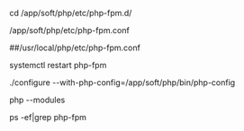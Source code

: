 

cd /app/soft/php/etc/php-fpm.d/

/app/soft/php/etc/php-fpm.conf

\#\#/usr/local/php/etc/php-fpm.conf

systemctl restart php-fpm



./configure --with-php-config=/app/soft/php/bin/php-config

php --modules

ps -ef\|grep php-fpm

